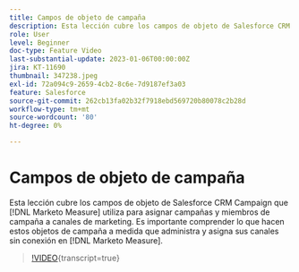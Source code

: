 ```yaml
---
title: Campos de objeto de campaña
description: Esta lección cubre los campos de objeto de Salesforce CRM Campaign que  [!DNL Marketo Measure] utiliza para asignar campañas y miembros de campañas a canales de marketing. Es importante entender lo que hacen estos objetos de campaña a medida que administra y asigna sus canales sin conexión en  [!DNL Marketo Measure].
role: User
level: Beginner
doc-type: Feature Video
last-substantial-update: 2023-01-06T00:00:00Z
jira: KT-11690
thumbnail: 347238.jpeg
exl-id: 72a094c9-2659-4cb2-8c6e-7d9187ef3a03
feature: Salesforce
source-git-commit: 262cb13fa02b32f7918ebd569720b80078c2b28d
workflow-type: tm+mt
source-wordcount: '80'
ht-degree: 0%

---
```


# Campos de objeto de campaña

Esta lección cubre los campos de objeto de Salesforce CRM Campaign que [!DNL Marketo Measure] utiliza para asignar campañas y miembros de campaña a canales de marketing. Es importante comprender lo que hacen estos objetos de campaña a medida que administra y asigna sus canales sin conexión en [!DNL Marketo Measure].

>[!VIDEO](https://video.tv.adobe.com/v/347238/?learn=on){transcript=true}
